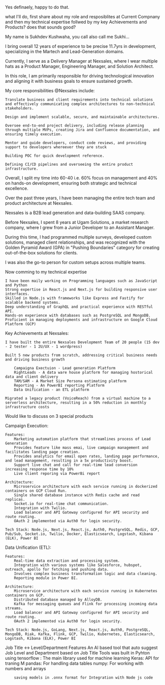 Yes definaely, happy to do that.

what I'll do, first share about my role and resposiblites at Current Compnany and then my technical expertise follwed by my key Achievements and Products? does that sounds good?

My name is Sukhdev Kushwaha, you call also call me Sukhi...

I bring overall 12 years of experience to be precise 11.7yrs in development, specializing in the Martech and Lead-Generation domains.

Currently, I serve as a Delivery Manager at Nexsales, where I wear multiple hats as a Product Manager, Engineering Manager, and Solution Architect.

In this role, I am primarily responsible for driving technological innovation and aligning it with business goals to ensure sustained growth.

My core responsibilities @Nexsales include:

    Translate business and client requirements into technical solutions and effectively communicating complex architectures to non-technical stakeholders.

    Design and implement scalable, secure, and maintainable architectures.

    Oversee end-to-end project delivery, including release planning through multiple MVPs, creating Jira and Confluence documentation, and ensuring timely execution.

    Mentor and guide developers, conduct code reviews, and providing support to developers whereever they are stuck

    Building POC for quick development reference.

    Defining CI/CD pipelines and overseeing the entire product infrastructure.

Overall, I split my time into 60-40 i.e. 60% focus on management and 40% on hands-on development, ensuring both strategic and technical excellence.

Over the past three years, I have been managing the entire tech team and product architecture at Nexsales.

Nexsales is a B2B lead generation and data-building SAAS company.

Before Nexsales, I spent 8 years at Ugam Solutions, a market research company, where I grew from a Junior Developer to an Assistant Manager.

During this time, I had programmed multiple surveys, developed custom solutions, managed client relationships, and was recognized with the Golden Pyramid Award (GPA) in "Pushing Boundaries" category for creating out-of-the-box solutions for clients.

I was also the go-to person for custom setups across multiple teams.


Now comming to my technical expertise

    I have been maily working on Programming languages such as JavaScript and Python
    Strong expertise in React.js and Next.js for building responsive user interfaces.
    Skilled in Node.js with frameworks like Express and Fastify for scalable backend systems.
    Deep understanding of GraphQL and practical experience with RESTful API.
    Hands-on experience with databases such as PostgreSQL and MongoDB.
    Proficient in managing deployments and infrastructure on Google Cloud Platform (GCP)


Key Achievements at Nexsales:

    I have built the entire Nexsales Development Team of 20 people (15 dev - 2 tester - 1 2U/UX - 1 wordpress)

    Built 5 new products from scratch, addressing critical business needs and driving business growth

        Campaigna Exectuion - Lead generation Platform
        RightLeads - A data ware house platform for managing hostorical data and client delivery
        TAM/SAM - A Market Size Persona estimating platform
        Reporting - An PowerBI reporting Platform
        Data Unification - an ETL platform

    Migrated a legacy product (VoiceReach) from a virtual machine to a serverless architecture, resulting in a 50% reduction in monthly infrastructure costs


Would like to discuss on 3 special products

Campaign Execution:

    Features:
        Marketing automation platform that streamlines process of Lead Generation
        Provides feature like mass emai, live campaign management and facilitates landing page creation.
        Provides analytics for email open rates, landing page performance, and lead management, resulting in a 5x productivity boost.
        Support live chat and call for real-time lead conversion increasing response time by 10%
        Live client reporing via PowerBi report

    Architecture:
        Microservice architecture with each service running in dockerized containers on GCP Cloud Run.
        Single shared database instance with Redis cache and read replicas.
        Socket.io for real-time chat communication.
        Integration with Twilio.
        Load balancer and API Gateway configured for API security and route routing.
        OAuth 2 implemented via Auth0 for login security.

    Tech Stack: Node.js, Next.js, React.js, Auth0, PostgreSQL, Redis, GCP, Pub/Sub, Socket.io, Twilio, Docker, Elasticsearch, Logstash, Kibana (ELK), Power BI



Data Unification (ETL):

    Features:
        Real-time data extraction and processing system.
        Integration with various systems like Salesforce, hubspot, outreach, apollo for fetching and pushing data.
        Involves complex business transformation logic and data cleaning.
        Reporting module in Power BI.

    Architecture:
        Microservice architecture with each service running in Kubernetes containers on GCP.
        Distributed database managed by AlloyDB.
        Kafka for messaging queues and Flink for processing incoming data streams.
        Load balancer and API Gateway configured for API security and route routing.
        OAuth 2 implemented via Auth0 for login security.

    Tech Stack: Node.js, GoLang, Next.js, React.js, Auth0, PostgreSQL, MongoDB, Riak, Kafka, Flink, GCP, Twilio, Kubernetes, Elasticsearch, Logstash, Kibana (ELK), Power BI



Job Title <-> Level/Department
    Features
        An AI based tool that auto suggest Job Level and Department based on Job Title
        Tools was built in Pyhton using
        tensorflow : The main library used for machine learning
        Keras: API for traning M
        pandas: For handling data tables
        numpy: For working with numbers and arrays

        saving models in .onnx format for Integration with Node js code






